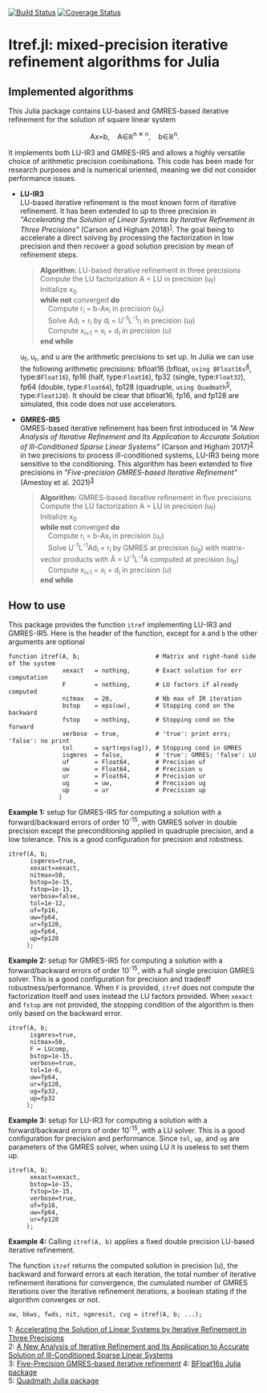 [![Build Status](https://travis-ci.com/bvieuble/Itref.jl.svg?branch=master)](https://travis-ci.com/bvieuble/Itref.jl)
[![Coverage Status](https://coveralls.io/repos/github/bvieuble/Itref.jl/badge.svg?branch=master)](https://coveralls.io/github/bvieuble/Itref.jl?branch=master)

# Itref.jl: mixed-precision iterative refinement algorithms for Julia

## Implemented algorithms

This Julia package contains LU-based and GMRES-based iterative refinement 
for the solution of square linear system

<p align=center> Ax=b,&nbsp;&nbsp;&nbsp;&nbsp;A∈ℝ<sup>n ✕ n</sup>,&nbsp;&nbsp;&nbsp;&nbsp;b∈ℝ<sup>n</sup>. </p>

It implements both LU-IR3 and GMRES-IR5 and allows a highly versatile choice of 
arithmetic precision combinations. This code has been made for research purposes 
and is numerical oriented, meaning we did not consider performance issues.

* **LU-IR3**  
   LU-based iterative refinement is the most known form of iterative refinement. It has been extended to up to three precision in *"Accelerating the Solution of Linear Systems by Iterative Refinement in Three Precisions"* (Carson and Higham 2018)<sup>[1](#myfootnote1)</sup>. The goal being to accelerate a direct solving by processing the factorization in low precision and then recover a good solution precision by mean of refinement steps.

   > **Algorithm:** LU-based iterative refinement in three precisions  
   > Compute the LU factorization A = LU in precision (u<sub>f</sub>)  
   > Initialize x<sub>0</sub>  
   > **while not** converged **do**  
   > &nbsp;&nbsp;&nbsp;&nbsp;Compute r<sub>i</sub> = b-Ax<sub>i</sub> in precision (u<sub>r</sub>)  
   > &nbsp;&nbsp;&nbsp;&nbsp;Solve Ad<sub>i</sub> = r<sub>i</sub> by d<sub>i</sub> = U<sup>-1</sup>L<sup>-1</sup>r<sub>i</sub> in precision (u<sub>f</sub>)  
   > &nbsp;&nbsp;&nbsp;&nbsp;Compute x<sub>i+1</sub> = x<sub>i</sub> + d<sub>i</sub> in precision (u)  
   > **end while**  

   u<sub>f</sub>, u<sub>r</sub>, and u are the arithmetic precisions to set up. In Julia we can use the following arithmetic precisions: bfloat16 (bfloat, `using BFloat16s`<sup>[4](#myfootnote4)</sup>, type:`BFloat16`), fp16 (half, type:`Float16`), fp32 (single, type:`Float32`), fp64 (double, type:`Float64`), fp128 (quadruple, `using Quadmath`<sup>[5](#myfootnote5)</sup>, type:`Float128`). It should be clear that bfloat16, fp16, and fp128 are simulated, this code does not use accelerators.


* **GMRES-IR5**  
   GMRES-based iterative refinement has been first introduced in *"A New Analysis of Iterative Refinement and Its Application to Accurate Solution of Ill-Conditioned Sparse Linear Systems"* (Carson and Higham 2017)<sup>[2](#myfootnote2)</sup> in two precisions to process ill-conditioned systems, LU-IR3 being more sensitive to the conditioning. This algorithm has been extended to five precisions in *"Five-precision GMRES-based Iterative Refinement"* (Amestoy et al. 2021)<sup>[3](#myfootnote3)</sup>

   > **Algorithm:** GMRES-based iterative refinement in five precisions  
   > Compute the LU factorization A = LU in precision (u<sub>f</sub>)  
   > Initialize x<sub>0</sub>  
   > **while not** converged **do**  
   > &nbsp;&nbsp;&nbsp;&nbsp;Compute r<sub>i</sub> = b-Ax<sub>i</sub> in precision (u<sub>r</sub>)  
   > &nbsp;&nbsp;&nbsp;&nbsp;Solve U<sup>-1</sup>L<sup>-1</sup>Ad<sub>i</sub> = r<sub>i</sub> by GMRES at precision (u<sub>g</sub>) with matrix-vector products with Ã = U<sup>-1</sup>L<sup>-1</sup>A computed at precision (u<sub>p</sub>)  
   > &nbsp;&nbsp;&nbsp;&nbsp;Compute x<sub>i+1</sub> = x<sub>i</sub> + d<sub>i</sub> in precision (u)  
   > **end while**  

## How to use

This package provides the function `itref` implementing LU-IR3 and GMRES-IR5. Here is the header of the function, except for `A` and `b` the other arguments are optional 

    function itref(A, b;                     # Matrix and right-hand side of the system
                   xexact   = nothing,       # Exact solution for err computation
                   F        = nothing,       # LU factors if already computed               
                   nitmax   = 20,            # Nb max of IR iteration
                   bstop    = eps(uw),       # Stopping cond on the backward
                   fstop    = nothing,       # Stopping cond on the forward
                   verbose  = true,          # 'true': print errs; 'false': no print
                   tol      = sqrt(eps(ug)), # Stopping cond in GMRES
                   isgmres  = false,         # 'true': GMRES; 'false': LU
                   uf       = Float64,       # Precision uf
                   uw       = Float64,       # Precision u
                   ur       = Float64,       # Precision ur
                   ug       = uw,            # Precision ug
                   up       = ur             # Precision up
                  ) 

**Example 1:** setup for GMRES-IR5 for computing a solution with a forward/backward errors of order 10<sup>-15</sup>, with GMRES solver in double precision except the preconditioning applied in quadruple precision, and a low tolerance. This is a good configuration for precision and robstness.

    itref(A, b;            
          isgmres=true,
          xexact=xexact,
          nitmax=50, 
          bstop=1e-15,
          fstop=1e-15,
          verbose=false,
          tol=1e-12,
          uf=fp16,
          uw=fp64,
          ur=fp128,
          ug=fp64,
          up=fp128
         );

**Example 2:** setup for GMRES-IR5 for computing a solution with a forward/backward errors of order 10<sup>-15</sup>, with a full single precision GMRES solver. This is a good configuration for precision and tradeoff robustness/performance. When `F` is provided, `itref` does not compute the factorization itself and uses instead the LU factors provided. When `xexact` and `fstop` are not provided, the stopping condition of the algorithm is then only based on the backward error.

    itref(A, b;            
          isgmres=true,
          nitmax=50, 
          F = LUcomp,
          bstop=1e-15,
          verbose=true,
          tol=1e-6,
          uw=fp64,
          ur=fp128,
          ug=fp32,
          up=fp32
         );

**Example 3:** setup for LU-IR3 for computing a solution with a forward/backward errors of order 10<sup>-15</sup>, with a LU solver. This is a good configuration for precision and performance. Since `tol`, `up`, and `ug` are parameters of the GMRES solver, when using LU it is useless to set them up.

    itref(A, b;            
          xexact=xexact,
          bstop=1e-15,
          fstop=1e-15,
          verbose=true,
          uf=fp16, 
          uw=fp64,
          ur=fp128
         );

**Example 4:** Calling `itref(A, b)` applies a fixed double precision LU-based iterative refinement.

The function `itref` returns  the computed solution in precision (u), the backward and forward errors at each iteration, the total number of iterative refinement iterations for convergence, the cumulated number of GMRES iterations over the iterative refinement iterations, a boolean stating if the algorithm converges or not.

    xw, bkws, fwds, nit, ngmresit, cvg = itref(A, b; ...);


<a name="myfootnote1">1</a>: [Accelerating the Solution of Linear Systems by Iterative Refinement in Three Precisions](https://epubs.siam.org/doi/abs/10.1137/17M1140819)  
<a name="myfootnote2">2</a>: [A New Analysis of Iterative Refinement and Its Application to Accurate Solution of Ill-Conditioned Sparse Linear Systems](https://epubs.siam.org/doi/abs/10.1137/17M1122918)  
<a name="myfootnote3">3</a>: [Five-Precision GMRES-based iterative refinement](https://hal.archives-ouvertes.fr/hal-03190686)
<a name="myfootnote4">4</a>: [BFloat16s Julia package](https://github.com/JuliaMath/BFloat16s.jl)  
<a name="myfootnote5">5</a>: [Quadmath Julia package](https://github.com/JuliaMath/Quadmath.jl)
